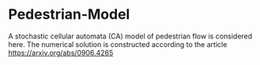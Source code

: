 # Pedestrian-Model
 A stochastic cellular automata (CA) model of pedestrian flow is considered here. The numerical solution is constructed according to the article https://arxiv.org/abs/0906.4265
